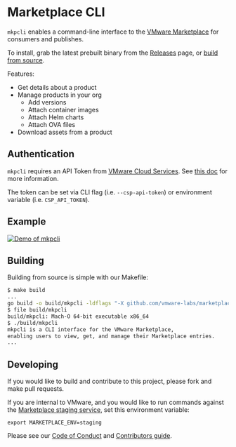# Marketplace CLI

`mkpcli` enables a command-line interface to the [VMware Marketplace](http://marketplace.cloud.vmware.com/) for consumers and publishes.

To install, grab the latest prebuilt binary from the [Releases](https://github.com/vmware-labs/marketplace-cli/releases) page, or [build from source](#building).

Features:
* Get details about a product
* Manage products in your org
  * Add versions
  * Attach container images
  * Attach Helm charts
  * Attach OVA files
* Download assets from a product

## Authentication

`mkpcli` requires an API Token from [VMware Cloud Services](https://console.cloud.vmware.com/csp/gateway/portal/#/user/tokens). See [this doc](./docs/Authentication.md) for more information.

The token can be set via CLI flag (i.e. `--csp-api-token`) or environment variable (i.e. `CSP_API_TOKEN`).

## Example
<a href="https://asciinema.org/a/68HbJWxv13rmrOwukYhO72ndD" target="_blank">
  <img src="https://asciinema.org/a/68HbJWxv13rmrOwukYhO72ndD.svg" alt="Demo of mkpcli" />
</a>

## Building

Building from source is simple with our Makefile:

```bash
$ make build
...
go build -o build/mkpcli -ldflags "-X github.com/vmware-labs/marketplace-cli/v2/cmd.version=dev" ./main.go
$ file build/mkpcli 
build/mkpcli: Mach-O 64-bit executable x86_64
$ ./build/mkpcli 
mkpcli is a CLI interface for the VMware Marketplace,
enabling users to view, get, and manage their Marketplace entries.
...
```

## Developing

If you would like to build and contribute to this project, please fork and make pull requests.

If you are internal to VMware, and you would like to run commands against the [Marketplace staging service](https://stg.market.csp.vmware.com/), set this environment variable:
```
export MARKETPLACE_ENV=staging
```

Please see our [Code of Conduct](CODE-OF-CONDUCT.md) and [Contributors guide](CONTRIBUTING.md).

